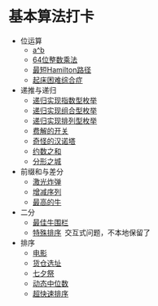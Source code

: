 # 基本算法打卡

- 位运算
    - [a^b](PowerABC.java)
    - [64位整数乘法](BitOF64IntegerMultiplication.java)
    - [最短Hamilton路径](ShortestHamiltonPath.java)
    - [起床困难综合症](DTOS.java)
- 递推与递归
    - [递归实现指数型枚举](ExponentialEnumeration.java)
    - [递归实现组合型枚举](CombinationEnumeration.java)
    - [递归实现排列型枚举](ArrangedEnumeration.java)
    - [费解的开关](ConfusingSwitch.java)
    - [奇怪的汉诺塔](WeirdHanoiTower.java)
    - [约数之和](DivisorsSum.java)
    - [分形之城](FractalsCity.java)
- 前缀和与差分
    - [激光炸弹](LaserBomb.java)
    - [增减序列](IncDec.java)
    - [最高的牛](TallestCow.java)
- 二分
    - [最佳牛围栏](BestCattleFence.java)
    - [特殊排序](https://www.acwing.com/problem/content/115/)&#x2002;交互式问题，不本地保留了
- 排序
    - [电影](Movie.java)
    - [货仓选址](WarehouseLocationSelection.java)
    - [七夕祭](TanabataFestival.java)
    - [动态中位数](DynamicMedian.java)
  - [超快速排序](SuperQuickSort.java)